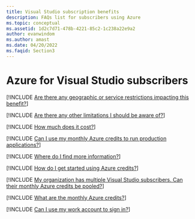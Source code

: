 ```yaml
---
title: Visual Studio subscription benefits
description: FAQs list for subscribers using Azure
ms.topic: conceptual
ms.assetid: 1d2c7d71-478b-4221-85c2-1c238a22e9a2
author: evanwindom
ms.author: amast
ms.date: 04/20/2022
ms.faqid: Section3
---
```


# Azure for Visual Studio subscribers

[!INCLUDE [Are there any geographic or service restrictions impacting this benefit?](includes/benefit-restrictions.md)]

[!INCLUDE [Are there any other limitations I should be aware of?](includes/credit-limitations.md)]

[!INCLUDE [How much does it cost?](includes/credits-cost.md)]

[!INCLUDE [Can I use my monthly Azure credits to run production applications?](includes/credits-for-production.md)]

[!INCLUDE [Where do I find more information?](includes/find-more-info.md)]

[!INCLUDE [How do I get started using Azure credits?](includes/get-started-with-azure-credits.md)]

[!INCLUDE [My organization has multiple Visual Studio subscribers. Can their monthly Azure credits be pooled?](includes/pool-azure-credits.md)]

[!INCLUDE [What are the monthly Azure credits?](includes/what-are-credits.md)]

[!INCLUDE [Can I use my work account to sign in?](includes/work-account-sign-in.md)]